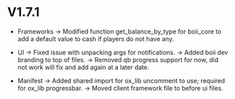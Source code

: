 # V1.7.1

- Frameworks
-> Modified function get_balance_by_type for boii_core to add a default value to cash if players do not have any.

- UI
-> Fixed issue with unpacking args for notifications.
-> Added boii dev branding to top of files.
-> Removed qb progress support for now, did not work will fix and add again at a later date.

- Manifest
-> Added shared import for ox_lib uncomment to use; required for ox_lib progressbar.
-> Moved client framework file to before ui files.